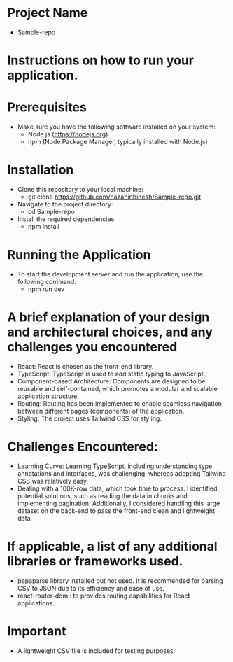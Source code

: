 # Project Name
- Sample-repo

# Instructions on how to run your application.
# Prerequisites
- Make sure you have the following software installed on your system:
    - Node.js (https://nodejs.org)
    - npm (Node Package Manager, typically installed with Node.js)

# Installation
- Clone this repository to your local machine:    
    - git clone https://github.com/nazaninbinesh/Sample-repo.git
- Navigate to the project directory:
    - cd Sample-repo
- Install the required dependencies:
    - npm install

# Running the Application
- To start the development server and run the application, use the following command:
    - npm run dev




# A brief explanation of your design and architectural choices, and any challenges you encountered
- React: React is chosen as the front-end library.
- TypeScript: TypeScript is used to add static typing to JavaScript.
- Component-based Architecture: Components are designed to be reusable and self-contained, which promotes a modular and scalable application structure.
- Routing: Routing has been implemented to enable seamless navigation between different pages (components) of the application.
- Styling: The project uses Tailwind CSS for styling. 

# Challenges Encountered:
- Learning Curve: Learning TypeScript, including understanding type annotations and interfaces, was challenging, whereas adopting Tailwind CSS was relatively easy.
- Dealing with a 100K-row data, which took time to process. I identified potential solutions, such as reading the data in chunks and implementing pagination. Additionally, I considered handling this large dataset on the back-end to pass the front-end clean and lightweight data.

# If applicable, a list of any additional libraries or frameworks used.
- papaparse library installed but not used. It is recommended for parsing CSV to JSON due to its efficiency and ease of use.
- react-router-dom : to  provides routing capabilities for React applications.


# Important 
 - A lightweight CSV file is included for testing purposes.
 
